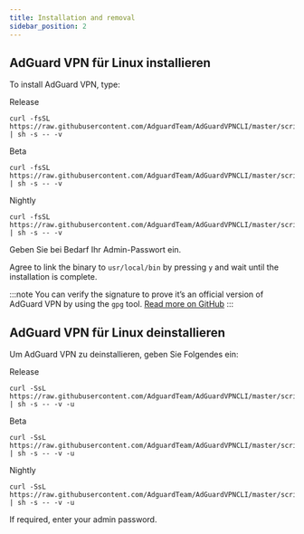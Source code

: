 ```yaml
---
title: Installation and removal
sidebar_position: 2
---
```


## AdGuard VPN für Linux installieren

To install AdGuard VPN, type:

Release

```
curl -fsSL https://raw.githubusercontent.com/AdguardTeam/AdGuardVPNCLI/master/scripts/release/install.sh | sh -s -- -v
```

Beta

```
curl -fsSL https://raw.githubusercontent.com/AdguardTeam/AdGuardVPNCLI/master/scripts/beta/install.sh | sh -s -- -v
```

Nightly

```
curl -fsSL https://raw.githubusercontent.com/AdguardTeam/AdGuardVPNCLI/master/scripts/nightly/install.sh | sh -s -- -v
```

Geben Sie bei Bedarf Ihr Admin-Passwort ein.

Agree to link the binary to `usr/local/bin` by pressing `y` and wait until the installation is complete.

:::note
You can verify the signature to prove it’s an official version of AdGuard VPN by using the `gpg` tool. [Read more on GitHub](https://github.com/AdguardTeam/AdGuardVPNCLI?tab=readme-ov-file#verify-releases)
:::

## AdGuard VPN für Linux deinstallieren

Um AdGuard VPN zu deinstallieren, geben Sie Folgendes ein:

Release

```
curl -SsL https://raw.githubusercontent.com/AdguardTeam/AdGuardVPNCLI/master/scripts/release/install.sh | sh -s -- -v -u
```

Beta

```
curl -SsL https://raw.githubusercontent.com/AdguardTeam/AdGuardVPNCLI/master/scripts/beta/install.sh | sh -s -- -v -u
```

Nightly

```
curl -SsL https://raw.githubusercontent.com/AdguardTeam/AdGuardVPNCLI/master/scripts/nightly/install.sh | sh -s -- -v -u
```

If required, enter your admin password.

